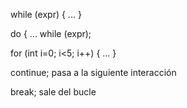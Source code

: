 while (expr) {
  ...
}


do {
  ...
while (expr);


for (int i=0; i<5; i++) {
  ...
}

continue;
  pasa a la siguiente interacción

break;
  sale del bucle
